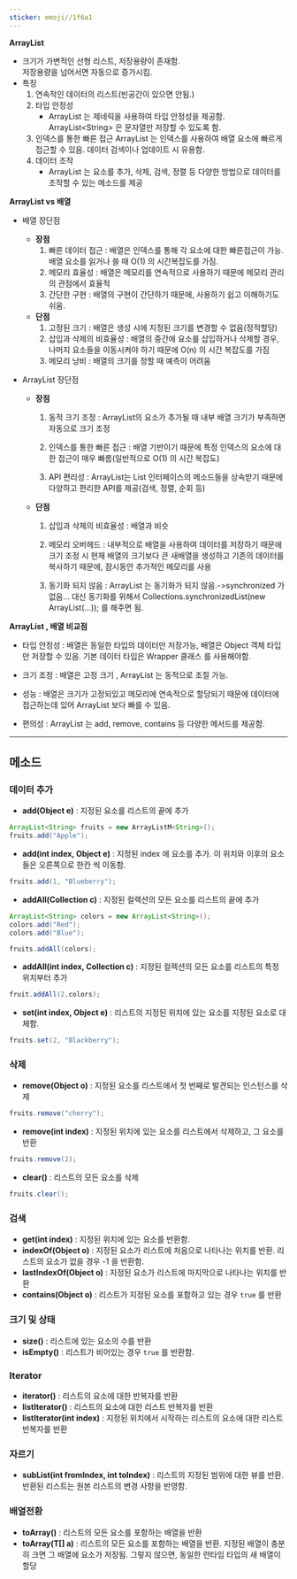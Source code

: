 ```yaml
---
sticker: emoji//1f6a1
---
```

**ArrayList**
* 크기가 가변적인 선형 리스트, 저장용량이 존재함.  
	저장용량을 넘어서면 자동으로 증가시킴. 
* 특징
	1. 연속적인 데이터의 리스트(빈공간이 있으면 안됨.)
	2. 타입 안정성
		* ArrayList 는 제네릭을 사용하여 타입 안정성을 제공함.
		  ArrayList\<String\>  은 문자열만 저장할 수 있도록 함.
	3. 인덱스를 통한 빠른 접근
		ArrayList 는 인덱스를 사용하여 배열 요소에 빠르게 접근할 수 있음.
		데이터 검색이나 업데이트 시 유용함.
	4. 데이터 조작
		* ArrayList 는 요소를 추가, 삭제, 검색, 정렬 등 다양한 방법으로 데이터를 조작할 수 있는 메소드를 제공

**ArrayList vs 배열**

* 배열 장단점
	* **장점**
		1. 빠른 데이터 접근 : 배열은 인덱스를 통해 각 요소에 대한 빠른접근이 가능. 배열 요소를 읽거나 쓸 때 O(1) 의 시간복잡도를 가짐.
		2. 메모리 효율성 : 배열은 메모리를 연속적으로 사용하기 때문에 메모리 관리의 관점에서 효율적
		3. 간단한 구현 : 배열의 구현이 간단하기 때문에, 사용하기 쉽고 이해하기도 쉬움.
	* **단점**
		1. 고정된 크기 : 배열은 생성 시에 지정된 크기를 변경할 수 없음(정적할당)
		2. 삽입과 삭제의 비효율성 : 배열의 중간에 요소를 삽입하거나 삭제할 경우, 나머지 요소들을 이동시켜야 하기 때문에 O(n) 의 시간 복잡도를 가짐
		3. 메모리 낭비 : 배열의 크기를 정할 때 예측이 어려움

* ArrayList 장단점
	* **장점**
		1. 동적 크기 조정 : ArrayList의 요소가 추가될 때 내부 배열 크기가 부족하면 자동으로 크기 조정
		   
		2. 인덱스를 통한 빠른 접근 : 배열 기반이기 때문에 특정 인덱스의 요소에 대한 접근이 매우 빠름(일반적으로 O(1) 의 시간 복잡도)
		   
		3. API 편리성 : ArrayList는 List 인터페이스의 메소드들을 상속받기 때문에 다양하고 편리한 API를 제공(검색, 정렬, 순회 등)
		   
	* **단점**
		1. 삽입과 삭제의 비효율성 : 배열과 비슷
		   
		2. 메모리 오버헤드 : 내부적으로 배열을 사용하여 데이터를 저장하기 때문에 크기 조정 시 현재 배열의 크기보다 큰 새배열을 생성하고 기존의 데이터를 복사하기 때문에, 잠시동안 추가적인 메모리를 사용
		   
		3. 동기화 되지 않음 : ArrayList 는 동기화가 되지 않음.->synchronized 가 없음... 대신 동기화를 위해서 Collections.synchronizedList(new ArrayList(...)); 를 해주면 됨.

**ArrayList , 배열 비교점**
* 타입 안정성 : 배열은 동일한 타입의 데이터만 저장가능, 배열은 Object 객체 타입만 저장할 수 있음. 기본 데이터 타입은 Wrapper 클래스 를 사용해야함.
  
* 크기 조정 : 배열은 고정 크기 , ArrayList 는 동적으로 조절 가능.
  
* 성능 : 배열은 크기가 고정되있고 메모리에 연속적으로 할당되기 때문에 데이터에 접근하는데 있어 ArrayList 보다 빠를 수 있음.
  
* 편의성 : ArrayList 는 add, remove, contains 등 다양한 메서드를 제공함.

---
## 메소드

### 데이터 추가

* **add(Object e)** : 지정된 요소를 리스트의 끝에 추가
```java
ArrayList<String> fruits = new ArrayListM<String>();
fruits.add("Apple");
```
* **add(int index, Object e)** : 지정된 index 에 요소를 추가. 이 위치와 이후의 요소들은 오른쪽으로 한칸 씩 이동함.
```java
fruits.add(1, "Blueberry");
```
* **addAll(Collection c)** : 지정된 컬렉션의 모든 요소를 리스트의 끝에 추가
```java
ArrayList<String> colors = new ArrayList<String>();
colors.add("Red");
colors.add("Blue");

fruits.addAll(colors);
```
* **addAll(int index, Collection c)** : 지정된 컬렉션의 모든 요소를 리스트의 특정 위치부터 추가
```java
fruit.addAll(2,colors);
```
* **set(int index, Object e)** : 리스트의 지정된 위치에 있는 요소를 지정된 요소로 대체함.
```java
fruits.set(2, "Blackberry");
```

### 삭제

* **remove(Object o)** : 지정된 요소를 리스트에서 첫 번째로 발견되는 인스턴스를 삭제
```java
fruits.remove("cherry");
```
* **remove(int index)** : 지정된 위치에 있는 요소를 리스트에서 삭제하고, 그 요소를 반환
```java
fruits.remove(2); 
```
* **clear()** : 리스트의 모든 요소를 삭제
```java
fruits.clear();
```

### 검색

* **get(int index)** : 지정된 위치에 있는 요소를 반환함.
* **indexOf(Object o)** : 지정된 요소가 리스트에 처음으로 나타나는 위치를 반환. 리스트의 요소가 없을 경우 -1 을 반환함.
* **lastIndexOf(Object o)** : 지정된 요소가 리스트에 마지막으로 나타나는 위치를 반환
* **contains(Object o)** : 리스트가 지정된 요소를 포함하고 있는 경우 `true` 를 반환

### 크기 및 상태

* **size()** : 리스트에 있는 요소의 수를 반환
* **isEmpty()** :  리스트가 비어있는 경우 `true` 를 반환함.

### Iterator

* **iterator()** : 리스트의 요소에 대한 반복자를 반환
* **listIterator()** : 리스트의 요소에 대한 리스트 반복자를 반환
* **listIterator(int index)** : 지정된 위치에서 시작하는 리스트의 요소에 대한 리스트 반복자를 반환

### 자르기

* **subList(int fromIndex, int toIndex)** : 리스트의 지정된 범위에 대한 뷰를 반환. 반환된 리스트는 원본 리스트의 변경 사항을 반영함.

### 배열전환

* **toArray()** : 리스트의 모든 요소를 포함하는 배열을 반환
* **toArray(T\[\] a)** : 리스트의 모든 요소를 포함하는 배열을 반환. 지정된 배열이 충분히 크면 그 배열에 요소가 저장됨. 그렇지 않으면, 동일한 런타임 타입의 새 배열이 할당
